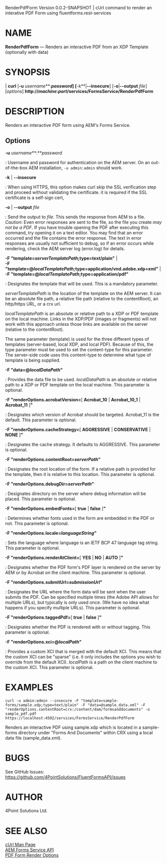 RenderPdfForm Version 0.0.2-SNAPSHOT | cUrl command to render an interative PDF Form using fluentforms.rest-services

NAME
====

**RenderPdfForm** — Renders an interactive PDF from an XDP Template (optionally with data)

SYNOPSIS
========

| **curl** \[**-u** *username***:***password*] \[**-k**|**--insecure**] \[**-o**|**--output** *file*] \[*options*] 
**http://***machine***:***port***/services/FormsService/RenderPdfForm**

DESCRIPTION
===========

Renders an interactive PDF form using AEM's Forms Service.


Options
-------

**-u** *username***:***password*

:  Username and password for authentication on the AEM server.  On an out-of-the-box AEM installation, `-u admin:admin` should work.

**-k** | **--insecure**

:  When using HTTPS, this option makes curl skip the SSL verification step and proceed without validating the certificate.  it is required if the SSL certificate is a self-sign cert,

**-o** | **--output** *file*

:  Send the output to *file*.  This sends the response from AEM to a file. *Caution*: Even error responses are sent to the file, so the file you create *may not be a PDF*.  If you have trouble opening the PDF after executing this command, try opening it on a text editor.  You may find that an error occurred and the file contains the error response.  The text in error responses are usually not sufficient to debug, so if an error occurs while rendering, check the AEM server log (error.log) for details.

**-F "template=***serverTemplatePath***;type=text/plain"** |  
**-F "template=@***localTemplatePath***;type=application/vnd.adobe.xdp+xml"** |  
**-F "template=@***localTemplatePath***;type=application/pdf"** 

:   Designates the template that will be used. This is a mandatory parameter.  

*serverTemplatePath* is the location of the template on the
AEM server.  It can be an absolute file path, a relative file path (relative to the contentRoot), an http/https URL, or a crx url.

*localTemplatePath* is an absolute or relative path to a XDP or PDF template on the local machine.  Links in the XDP/PDF (images or fragments) will not work with this approach unless those links are available on the server (relative to the contentRoot).

The same parameter (template) is used for the three different types of templates (server-based, local XDP, and local PDF).  Because of this, the type parameter must be used to set the content-type for this parameter.  The server-side code uses this content-type to determine what type of template is being supplied. 

**-F "data=@***localDataPath***"**

:   Provides the data file to be used. *localDataPath* is an absolute or relative path to a XDP or PDF template on the local machine. This parameter is optional.

**-F "renderOptions.acrobatVersion=**[ **Acrobat_10** | **Acrobat_10_1** | **Acrobat_11** ]**"**

:   Designates which version of Acrobat should be targeted. Acrobat_11 is the default. This parameter is optional.

**-F "renderOptions.cacheStrategy=**[ **AGGRESSIVE** | **CONSERVATIVE** | **NONE** ]**"**

:   Designates the cache strategy. It defaults to AGGRESSIVE. This parameter is optional.

**-F "renderOptions.contentRoot=***serverPath***"**

:   Designates the root location of the form. If a relative path is provided for the template, then it is 
relative to this location. This parameter is optional.

**-F "renderOptions.debugDir=***serverPath***"**

:   Designates directory on the server where debug information will be placed. This parameter is optional.

**-F "renderOptions.embedFonts=**[ **true** | **false** ]**"**

:   Determines whether fonts used in the form are embedded in the PDF or not. This parameter is optional.

**-F "renderOptions.locale=***languageString***"**

:   Sets the language where language is an IETF BCP 47 language tag string. This parameter is optional.

**-F "renderOptions.renderAtClient=**[ **YES** | **NO** | **AUTO** ]**"**

:   Designates whether the PDF form's PDF layer is rendered on the server by AEM or by Acrobat on the client machine. This parameter is optional.

**-F "renderOptions.submitUrl=***submissionUrl***"**

:   Designates the URL where the form data will be sent when the user submits the PDF. Can be specified multiple
times (the Adobe API allows for multiple URLs), but typically is only used once. (We have no idea what happens if you specify multiple URLs). This parameter is optional.

**-F "renderOptions.taggedPdf=**[ **true** | **false** ]**"**

:   Designates whether the PDF is rendered with or without tagging. This parameter is optional.

**-F "renderOptions.xci=@***localPath***"**

:   Provides a custom XCI that is merged with the default XCI. This means that the custom XCI can be "sparse" (i.e. it only includes the options you wish to override from the default XCI). *localPath* is a path on the 
client machine to the custom XCI. This parameter is optional.


EXAMPLES
====

`curl -u admin:admin --insecure -F "template=sample-forms/sample.xdp;type=text/plain" -F "data=@sample_data.xml" -F "renderOptions.contentRoot=crx:/content/dam/formsanddocuments" -o sample_pdf.pdf https://localhost:4502/services/FormsService/RenderPdfForm`

Renders an interactive PDF using sample.xdp which is located in a sample-forms directory under "Forms And Documents" within CRX using a local data file (sample_data.xml).

BUGS
====

See GitHub Issues: <https://github.com/4PointSolutions/FluentFormsAPI/issues>

AUTHOR
======

4Point Solutions Ltd.

SEE ALSO
========

[cUrl Man Page](https://curl.se/docs/manpage.html)  
[AEM Forms Service API](https://developer.adobe.com/experience-manager/reference-materials/6-5/forms/javadocs/com/adobe/fd/forms/api/FormsService.html)  
[PDF Form Render Options](https://developer.adobe.com/experience-manager/reference-materials/6-5/forms/javadocs/com/adobe/fd/forms/api/PDFFormRenderOptions.html)